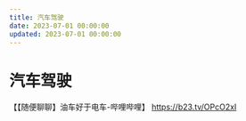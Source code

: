 ```yaml
---
title: 汽车驾驶
date: 2023-07-01 00:00:00
updated: 2023-07-01 00:00:00
---
```


# 汽车驾驶

【【随便聊聊】油车好于电车-哔哩哔哩】 https://b23.tv/OPcO2xI
